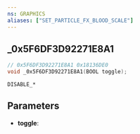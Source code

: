 ```yaml
---
ns: GRAPHICS
aliases: ["SET_PARTICLE_FX_BLOOD_SCALE"]
---
```

## _0x5F6DF3D92271E8A1

```c
// 0x5F6DF3D92271E8A1 0x18136DE0
void _0x5F6DF3D92271E8A1(BOOL toggle);
```

```
DISABLE_*
```

## Parameters
* **toggle**: 

